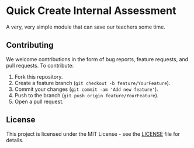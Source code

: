 # Quick Create Internal Assessment

A very, very simple module that can save our teachers some time.

## Contributing

We welcome contributions in the form of bug reports, feature requests, and pull requests. To contribute:

1. Fork this repository.
2. Create a feature branch (`git checkout -b feature/YourFeature`).
3. Commit your changes (`git commit -am 'Add new feature'`).
4. Push to the branch (`git push origin feature/YourFeature`).
5. Open a pull request.

## License

This project is licensed under the MIT License - see the [LICENSE](LICENSE) file for details.
